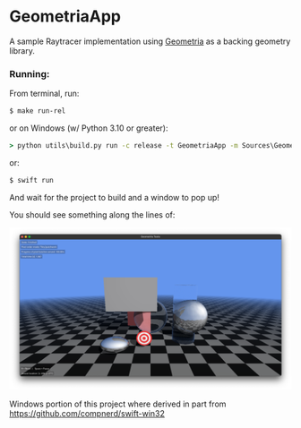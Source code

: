 # GeometriaApp

A sample Raytracer implementation using [Geometria] as a backing geometry library.

### Running:

From terminal, run:

```bash
$ make run-rel
```

or on Windows (w/ Python 3.10 or greater):

```cmd
> python utils\build.py run -c release -t GeometriaApp -m Sources\GeometriaWindows\GeometriaApp.exe.manifest -cross-module-optimization
```

or:

```bash
$ swift run
```

And wait for the project to build and a window to pop up!

You should see something along the lines of:

![Sample screenshot](screenshot.png)

[Geometria]: https://github.com/LuizZak/Geometria

Windows portion of this project where derived in part from https://github.com/compnerd/swift-win32
